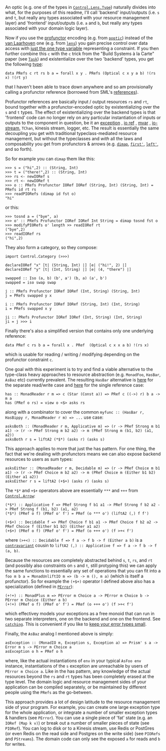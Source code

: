 An optic (e.g. one of the types in [`Control.Lens.Type`](http://hackage.haskell.org/package/lens-4.17/docs/Control-Lens-Type.html)) naturally divides into what, for the purposes of this readme, I'll call 'backend' input/outputs (i.e. `s` and `t`, but really any types associated with your resource management layer) and 'frontend' input/outputs (i.e. `a` and `b`, but really any types associated with your domain logic layer).

Now if you use the [profunctor](https://www.cs.ox.ac.uk/people/jeremy.gibbons/publications/poptics.pdf) encoding (e.g. from [`poptic`](https://github.com/cmk/putil/blob/master/poptic/src/Data/Profunctor/Optic/Types.hs#L20)) instead of the [van Laarhoven](https://www.twanvl.nl/blog/haskell/cps-functional-references) one (e.g. from [`lens`](http://hackage.haskell.org/package/lens-4.17/docs/Control-Lens-Type.html#t:Optic)) you gain precise control over data access with [just the one type variable](https://github.com/cmk/putil/blob/master/poptic/src/Data/Profunctor/Optic/Types.hs#L16) representing a constraint. If you then further combine this `c` with the `c` trick from the "Build Systems à la Carte" paper (see [`Task`](https://hackage.haskell.org/package/build-1.0/docs/Build-Task.html#t:Task)) and existentialize over the two 'backend' types, you get the following [type](https://github.com/cmk/putil/blob/master/pref/src/Data/Profunctor/Reference/PRefs.hs):


```
data PRefs c rt rs b a = forall x y . PRefs (Optical c x y a b) !(rs x) !(rt y)
```

that I haven't been able to trace down anywhere and so am provisionally calling a profunctor reference (borrowed from SML's [references](https://www.cs.cmu.edu/~rwh/introsml/core/refs.htm)).  

Profunctor references are basically input / output resources `rs` and `rt`, bound together with a profunctor-encoded optic by existentializing over the `s` and `t` types. 
The effect of existentializing over the backend types is that 'frontend' code can no longer rely on any particular instantiation of inputs or outputs to the component in question, 
be it an [exception](https://github.com/cmk/putil/blob/master/pref/src/Data/Profunctor/Reference/PError.hs)
, [io ref](https://github.com/cmk/putil/blob/master/pref/src/Data/Profunctor/Reference/PIORef.hs)
, [mvar](https://github.com/cmk/putil/blob/master/pref/src/Data/Profunctor/Reference/PMVar.hs)
, [io-stream](https://github.com/cmk/putil/blob/master/pref/src/Data/Profunctor/Reference/PStreams.hs), `TChan`, kinesis stream, logger, etc. 
The result is essentially the same decoupling you get with traditional typeclass-mediated resource management, but without the typeclasses and _with_ all the laws and composability you get from profunctors & arrows (e.g. [`dimap`](http://hackage.haskell.org/package/profunctors-5.3/docs/Data-Profunctor.html#v:dimap), [`first'`](http://hackage.haskell.org/package/profunctors-5.3/docs/Data-Profunctor.html#v:first-39-), [`left'`](http://hackage.haskell.org/package/profunctors-5.3/docs/Data-Profunctor.html#v:left-39-), and so forth).

So for example you can `dimap` them like this:

```
>>> s = ("hi",2) :: (String, Int)
>>> t = ("there!",2) :: (String, Int)
>>> rs <- newIORef s
>>> rt <- newIORef t
>>> o :: PRefs Profunctor IORef IORef (String, Int) (String, Int) = PRefs id rt rs
>>> readPIORefs (dimap id fst o)
"hi"
```
or this:
```
>>> tosnd a = ("bye", a)
>>> o' :: PRefs Profunctor IORef IORef Int String = dimap tosnd fst o
>>> modifyPIORefs o' length >> readIORef rt
("bye",2)
>>> readIORef rs
("hi",2)
```

They also form a category, so they compose:

```
import Control.Category (>>>)

declareIORef "x" [t| (String, Int) |] [e| ("hi!", 2) |]
declareIORef "y" [t| (Int, String) |] [e| (4, "there") |]

swapped :: Iso (a, b) (b', a') (b, a) (a', b')
swapped = iso swap swap

j :: PRefs Profunctor IORef IORef (Int, String) (String, Int) 
j = PRefs swapped y x

i :: PRefs Profunctor IORef IORef (String, Int) (Int, String) 
i = PRefs swapped x y

ji :: PRefs Profunctor IORef IORef (Int, String) (Int, String)
ji = j >>> i
```

Finally there's also a simplified version that contains only one underlying reference:

```
data PRef c rs b a = forall x . PRef  (Optical c x x a b) !(rs x)
```
which is usable for reading / writing / modifying depending on the profunctor constraint `c`.


One goal with this experiment is to try and find a viable alternative to the type-class heavy approaches to resource abstraction (e.g. `MonadFoo`, `HasBar`, `AsBaz` etc) currently prevalent. 
The resulting `HasBar` alternative is [here](https://github.com/cmk/putil/blob/master/pref/src/Data/Profunctor/Reference/PRefs.hs#L106) for the separate read/write case and [here](https://github.com/cmk/putil/blob/master/pref/src/Data/Profunctor/Reference/PRef.hs#L146) for the single reference case:

```
has :: MonadReader r m => c (Star (Const a)) => PRef c ((->) r) b a -> m a
has (PRef o rs) = view o <$> asks rs
```
along with a combinator to cover the common `myfunc :: (HasBar r, HasBippy r, MonadReader r m) => ...` use case:
```
asksBoth :: (MonadReader r m, Applicative m) => (r -> PRef Strong m b1 a1) -> (r -> PRef Strong m b2 a2) -> m (PRef Strong m (b1, b2) (a1, a2))
asksBoth r s = liftA2 (*$*) (asks r) (asks s)
```


This approach applies to more that just the has pattern. For one thing, the fact that we're dealing with profunctors means we can also expose backend resources to users as sum types:
```
asksEither :: (MonadReader r m, Decidable m) => (r -> PRef Choice m b1 a1) -> (r -> PRef Choice m b2 a2) -> m (PRef Choice m (Either b1 b2) (Either a1 a2))
asksEither r s = liftA2 (+$+) (asks r) (asks s)
```

The `*$*` and `+$+` operators above are essentially `***` and `+++` from [`Control.Arrow`](http://hackage.haskell.org/package/base-4.11.1.0/docs/Control-Arrow.html):

```
(*$*) :: Applicative f => PRef Strong f b1 a1 -> PRef Strong f b2 a2 -> PRef Strong f (b1, b2) (a1, a2)
(*$*) (PRef o f) (PRef o' f') = PRef (o *** o') (liftA2 (,) f f')

(+$+) :: Decidable f => PRef Choice f b1 a1 -> PRef Choice f b2 a2 -> PRef Choice f (Either b1 b2) (Either a1 a2)
(+$+) (PRef o f) (PRef o' f') = PRef (o +++ o') (f >+< f')
```
where `(>+<) :: Decidable f => f a -> f b -> f (Either a b)` is a [`contravariant`](http://hackage.haskell.org/package/contravariant-1.5) cousin to `liftA2 (,) :: Applicative f => f a -> f b -> f (a, b)`.


Because the resources are completely abstracted behind `s`, `t`, `rs`, and `rt` (and possibly also constraints on `s` and `t`, still protyping this) we can apply the same functions to essentially any set of operations that you can fit into a `foo m b a = MonadUnliftIO m => (b -> m (), m a)` (which is itself a profunctor).
So for example the `(+$+)` operator I defined above also has a specialization (defined in [`PError`](https://github.com/cmk/putil/blob/master/pref/src/Data/Profunctor/Reference/PError.hs)):

```
(+!+) :: MonadPlus m => PError m Choice a -> PError m Choice b -> PError m Choice (Either a b)
(+!+) (PRef o f) (PRef o' f') = PRef (o +++ o') (f >+< f')
```
which effectivey models your exceptions as a free monoid that can run in two separate interpreters, one on the backend and one on the frontend. See [`catching`](https://github.com/cmk/putil/blob/master/pref/src/Data/Profunctor/Reference/PError.hs#L151).
This is convenient if you like to [keep your error types small](https://www.parsonsmatt.org/2018/11/03/trouble_with_typed_errors.html).

Finally, the `AsBaz` analog I mentioned above is simply:
```
asException :: (MonadIO m, Exception s, Exception a) => Prism' s a -> Error m s -> PError m Choice a
asException o h = PRef o h
```
where, like the actual instantiations of `env` in your typical `AsFoo env` instance, instantiations of the `s` exception are unreachable by users of `PError m Choice a`. Like in the has pattern, any knowledge of the actual resources beyond the `rs` and `rt` types has been completely erased at the type level. The domain logic and resource management sides of your application can be compiled separately, or be maintained by different people using the `PRefs` as the go-between. 


This approach provides a lot of design latitude to the resource management side of your program. For example, you can create one large exception type for the whole application, or integrate a number of smaller exception types & handlers (see `PError`). You can use a single piece of 'fat' state (e.g. an `IORef (Map k v)`) or break out a number of smaller pieces of state (see `PIORef`). You can log to disk or to a Kinesis stream, use Redis or PostGres (or even Redis on the read side and Postgres on the write side) (see `PIORefs` and `PStreams`). The domain code can only see the exposed `a` for reads and `b` for writes. 

